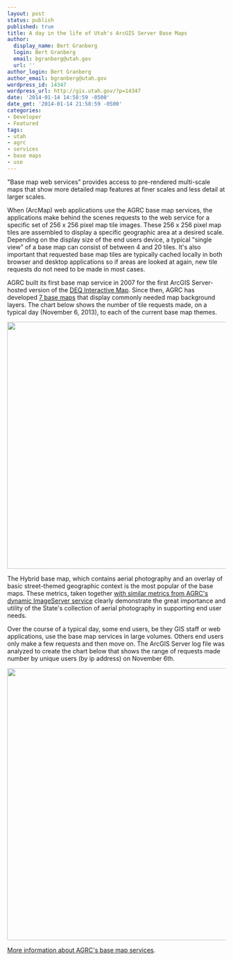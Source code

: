 ```yaml
---
layout: post
status: publish
published: true
title: A day in the life of Utah's ArcGIS Server Base Maps
author:
  display_name: Bert Granberg
  login: Bert Granberg
  email: bgranberg@utah.gov
  url: ''
author_login: Bert Granberg
author_email: bgranberg@utah.gov
wordpress_id: 14347
wordpress_url: http://gis.utah.gov/?p=14347
date: '2014-01-14 14:58:59 -0500'
date_gmt: '2014-01-14 21:58:59 -0500'
categories:
- Developer
- Featured
tags:
- utah
- agrc
- services
- base maps
- use
---
```

<p>"Base map web services" provides access to pre-rendered multi-scale maps that show more detailed map features at finer scales and less detail at larger scales.</p>
<p>When (ArcMap) web applications use the AGRC base map services, the applications make behind the scenes requests to the web service for a specific set of 256 x 256 pixel map tile images. These 256 x 256 pixel map tiles are assembled to display a specific geographic area at a desired scale. Depending on the display size of the end users device, a typical "single view" of a base map can consist of between 4 and 20 tiles. It's also important that requested base map tiles are typically cached locally in both browser and desktop applications so if areas are looked at again, new tile requests do not need to be made in most cases. </p>
<p>AGRC built its first base map service in 2007 for the first ArcGIS Server-hosted version of the <a href="http://enviro.deq.utah.gov/">DEQ Interactive Map</a>. Since then, AGRC has developed <a href="http://gis.utah.gov/developer/base-maps/">7 base maps</a> that display commonly needed map background layers. The chart below shows the number of tile requests made, on a typical day (November 6, 2013), to each of the current base map themes.</p>
<p><a href="http://gis.utah.gov/wp-content/uploads/basemapmetrics20131106_bymap.png"><img src="http://gis.utah.gov/wp-content/uploads/basemapmetrics20131106_bymap.png" alt="" title="basemapmetrics20131106_bymap" width="600" height="569" class="aligncenter size-full wp-image-14348" /></a></p>
<p>The Hybrid base map, which contains aerial photography and an overlay of basic street-themed geographic context is the most popular of the base maps. These metrics, taken together <a href="http://gis.utah.gov/a-day-in-the-life-of-the-utah-sgid-imageserver/">with similar metrics from AGRC's dynamic ImageServer service</a> clearly demonstrate the great importance and utility of the State's collection of aerial photography in supporting end user needs.</p>
<p>Over the course of a typical day, some end users, be they GIS staff or web applications, use the base map services in large volumes. Others end users only make a few requests and then move on. The ArcGIS Server log file was analyzed to create the chart below that shows the range of requests made number by unique users (by ip address) on November 6th. </p>
<p><a href="http://gis.utah.gov/wp-content/uploads/basemapmetrics20131106_peruser.png"><img src="http://gis.utah.gov/wp-content/uploads/basemapmetrics20131106_peruser.png" alt="" title="basemapmetrics20131106_peruser" width="600" height="627" class="aligncenter size-full wp-image-14349" /></a></p>
<p><a href="http://gis.utah.gov/developer/base-maps/">More information about AGRC's base map services</a>.</p>
